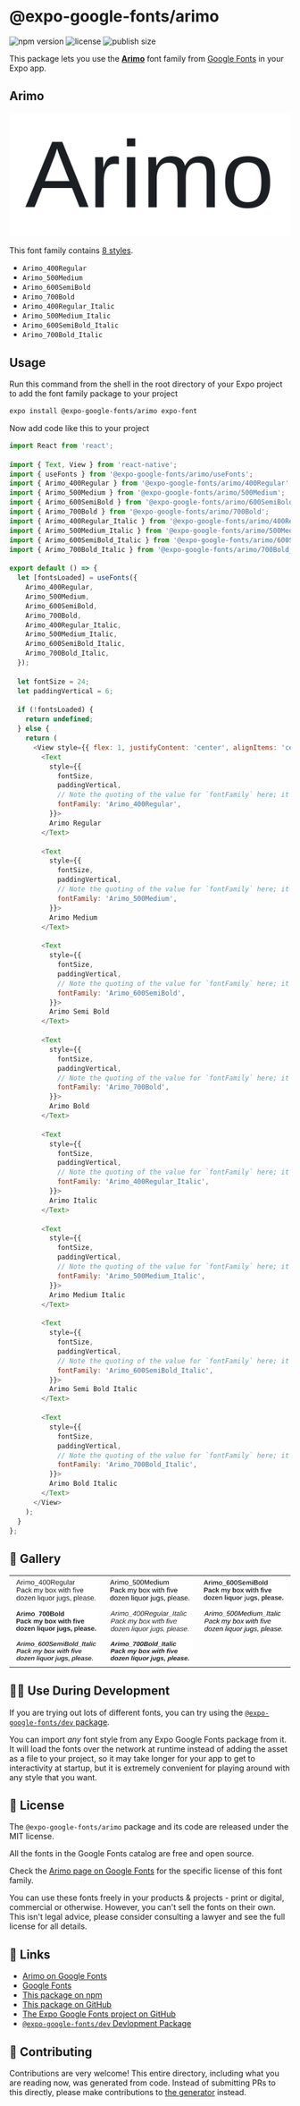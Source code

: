 # @expo-google-fonts/arimo

![npm version](https://flat.badgen.net/npm/v/@expo-google-fonts/arimo)
![license](https://flat.badgen.net/github/license/expo/google-fonts)
![publish size](https://flat.badgen.net/packagephobia/install/@expo-google-fonts/arimo)

This package lets you use the [**Arimo**](https://fonts.google.com/specimen/Arimo) font family from [Google Fonts](https://fonts.google.com/) in your Expo app.

## Arimo

![Arimo](./font-family.png)

This font family contains [8 styles](#-gallery).

- `Arimo_400Regular`
- `Arimo_500Medium`
- `Arimo_600SemiBold`
- `Arimo_700Bold`
- `Arimo_400Regular_Italic`
- `Arimo_500Medium_Italic`
- `Arimo_600SemiBold_Italic`
- `Arimo_700Bold_Italic`

## Usage

Run this command from the shell in the root directory of your Expo project to add the font family package to your project
```sh
expo install @expo-google-fonts/arimo expo-font
```

Now add code like this to your project
```js
import React from 'react';

import { Text, View } from 'react-native';
import { useFonts } from '@expo-google-fonts/arimo/useFonts';
import { Arimo_400Regular } from '@expo-google-fonts/arimo/400Regular';
import { Arimo_500Medium } from '@expo-google-fonts/arimo/500Medium';
import { Arimo_600SemiBold } from '@expo-google-fonts/arimo/600SemiBold';
import { Arimo_700Bold } from '@expo-google-fonts/arimo/700Bold';
import { Arimo_400Regular_Italic } from '@expo-google-fonts/arimo/400Regular_Italic';
import { Arimo_500Medium_Italic } from '@expo-google-fonts/arimo/500Medium_Italic';
import { Arimo_600SemiBold_Italic } from '@expo-google-fonts/arimo/600SemiBold_Italic';
import { Arimo_700Bold_Italic } from '@expo-google-fonts/arimo/700Bold_Italic';

export default () => {
  let [fontsLoaded] = useFonts({
    Arimo_400Regular,
    Arimo_500Medium,
    Arimo_600SemiBold,
    Arimo_700Bold,
    Arimo_400Regular_Italic,
    Arimo_500Medium_Italic,
    Arimo_600SemiBold_Italic,
    Arimo_700Bold_Italic,
  });

  let fontSize = 24;
  let paddingVertical = 6;

  if (!fontsLoaded) {
    return undefined;
  } else {
    return (
      <View style={{ flex: 1, justifyContent: 'center', alignItems: 'center' }}>
        <Text
          style={{
            fontSize,
            paddingVertical,
            // Note the quoting of the value for `fontFamily` here; it expects a string!
            fontFamily: 'Arimo_400Regular',
          }}>
          Arimo Regular
        </Text>

        <Text
          style={{
            fontSize,
            paddingVertical,
            // Note the quoting of the value for `fontFamily` here; it expects a string!
            fontFamily: 'Arimo_500Medium',
          }}>
          Arimo Medium
        </Text>

        <Text
          style={{
            fontSize,
            paddingVertical,
            // Note the quoting of the value for `fontFamily` here; it expects a string!
            fontFamily: 'Arimo_600SemiBold',
          }}>
          Arimo Semi Bold
        </Text>

        <Text
          style={{
            fontSize,
            paddingVertical,
            // Note the quoting of the value for `fontFamily` here; it expects a string!
            fontFamily: 'Arimo_700Bold',
          }}>
          Arimo Bold
        </Text>

        <Text
          style={{
            fontSize,
            paddingVertical,
            // Note the quoting of the value for `fontFamily` here; it expects a string!
            fontFamily: 'Arimo_400Regular_Italic',
          }}>
          Arimo Italic
        </Text>

        <Text
          style={{
            fontSize,
            paddingVertical,
            // Note the quoting of the value for `fontFamily` here; it expects a string!
            fontFamily: 'Arimo_500Medium_Italic',
          }}>
          Arimo Medium Italic
        </Text>

        <Text
          style={{
            fontSize,
            paddingVertical,
            // Note the quoting of the value for `fontFamily` here; it expects a string!
            fontFamily: 'Arimo_600SemiBold_Italic',
          }}>
          Arimo Semi Bold Italic
        </Text>

        <Text
          style={{
            fontSize,
            paddingVertical,
            // Note the quoting of the value for `fontFamily` here; it expects a string!
            fontFamily: 'Arimo_700Bold_Italic',
          }}>
          Arimo Bold Italic
        </Text>
      </View>
    );
  }
};

```

## 🔡 Gallery


||||
|-|-|-|
|![Arimo_400Regular](./Arimo_400Regular.ttf.png)|![Arimo_500Medium](./Arimo_500Medium.ttf.png)|![Arimo_600SemiBold](./Arimo_600SemiBold.ttf.png)||
|![Arimo_700Bold](./Arimo_700Bold.ttf.png)|![Arimo_400Regular_Italic](./Arimo_400Regular_Italic.ttf.png)|![Arimo_500Medium_Italic](./Arimo_500Medium_Italic.ttf.png)||
|![Arimo_600SemiBold_Italic](./Arimo_600SemiBold_Italic.ttf.png)|![Arimo_700Bold_Italic](./Arimo_700Bold_Italic.ttf.png)|||


## 👩‍💻 Use During Development

If you are trying out lots of different fonts, you can try using the [`@expo-google-fonts/dev` package](https://github.com/expo/google-fonts/tree/master/font-packages/dev#readme).

You can import *any* font style from any Expo Google Fonts package from it. It will load the fonts
over the network at runtime instead of adding the asset as a file to your project, so it may take longer
for your app to get to interactivity at startup, but it is extremely convenient
for playing around with any style that you want.

## 📖 License

The `@expo-google-fonts/arimo` package and its code are released under the MIT license.

All the fonts in the Google Fonts catalog are free and open source.

Check the [Arimo page on Google Fonts](https://fonts.google.com/specimen/Arimo) for the specific license of this font family.

You can use these fonts freely in your products & projects - print or digital, commercial or otherwise. However, you can't sell the fonts on their own. This isn't legal advice, please consider consulting a lawyer and see the full license for all details.

## 🔗 Links

- [Arimo on Google Fonts](https://fonts.google.com/specimen/Arimo)
- [Google Fonts](https://fonts.google.com/)
- [This package on npm](https://www.npmjs.com/package/@expo-google-fonts/arimo)
- [This package on GitHub](https://github.com/expo/google-fonts/tree/master/font-packages/arimo)
- [The Expo Google Fonts project on GitHub](https://github.com/expo/google-fonts)
- [`@expo-google-fonts/dev` Devlopment Package](https://github.com/expo/google-fonts/tree/master/font-packages/dev)

## 🤝 Contributing

Contributions are very welcome! This entire directory, including what you are reading now, was generated from code. Instead of submitting PRs to this directly, please make contributions to [the generator](https://github.com/expo/google-fonts/tree/master/packages/generator) instead.
